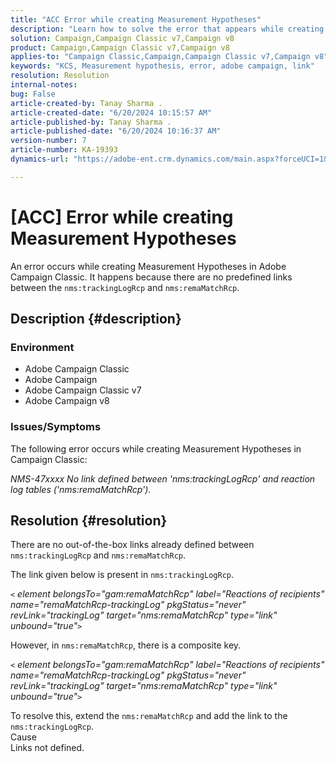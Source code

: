 ```yaml
---
title: "ACC Error while creating Measurement Hypotheses"
description: "Learn how to solve the error that appears while creating Measurement Hypotheses in Campaign Classic."
solution: Campaign,Campaign Classic v7,Campaign v8
product: Campaign,Campaign Classic v7,Campaign v8
applies-to: "Campaign Classic,Campaign,Campaign Classic v7,Campaign v8"
keywords: "KCS, Measurement hypothesis, error, adobe campaign, link"
resolution: Resolution
internal-notes: 
bug: False
article-created-by: Tanay Sharma .
article-created-date: "6/20/2024 10:15:57 AM"
article-published-by: Tanay Sharma .
article-published-date: "6/20/2024 10:16:37 AM"
version-number: 7
article-number: KA-19393
dynamics-url: "https://adobe-ent.crm.dynamics.com/main.aspx?forceUCI=1&pagetype=entityrecord&etn=knowledgearticle&id=9dd09c13-ee2e-ef11-840b-6045bd0065b6"

---
```

# [ACC] Error while creating Measurement Hypotheses


An error occurs while creating Measurement Hypotheses in Adobe Campaign Classic. It happens because there are no predefined links between the `nms:trackingLogRcp` and `nms:remaMatchRcp`.

## Description {#description}


### Environment

- Adobe Campaign Classic
- Adobe Campaign
- Adobe Campaign Classic v7
- Adobe Campaign v8


### Issues/Symptoms

The following error occurs while creating Measurement Hypotheses in Campaign Classic:

*NMS-47xxxx No link defined between 'nms:trackingLogRcp' and reaction log tables ('nms:remaMatchRcp').*


## Resolution {#resolution}


There are no out-of-the-box links already defined between `nms:trackingLogRcp` and `nms:remaMatchRcp`.

The link given below is present in `nms:trackingLogRcp`.

*`<` element belongsTo="gam:remaMatchRcp" label="Reactions of recipients" name="remaMatchRcp-trackingLog" pkgStatus="never" revLink="trackingLog" target="nms:remaMatchRcp" type="link" unbound="true"`>`*

However, in `nms:remaMatchRcp`, there is a composite key.

*`<` element belongsTo="gam:remaMatchRcp" label="Reactions of recipients" name="remaMatchRcp-trackingLog" pkgStatus="never" revLink="trackingLog" target="nms:remaMatchRcp" type="link" unbound="true"`>`*

To resolve this, extend the `nms:remaMatchRcp` and add the link to the `nms:trackingLogRcp`.
<br>Cause<br>
Links not defined.
